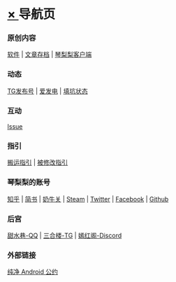 # [ × ][] 导航页
  
### 原创内容  
[软件][] | [文章存档][] | [琴梨梨客户端][]  
  
### 动态  
[TG发布号][] | [爱发电][] | [填坑状态][]  
  
### 互动  
[Issue][]  
  
### 指引  
[搬运指引][] | [被修改指引][]  
  
### 琴梨梨的账号  
[知乎][] | [简书][] | [奶牛关][] | [Steam][] | [Twitter][] | [Facebook][] | [Github][]  
  
### 后宫  
[甜水巷-QQ][] | [三合楼-TG][] | [嫣红阁-Discord][]
  
### 外部链接  
[纯净 Android 公约][]  


[ × ]: README.md
[软件]: https://github.com/qinlili23333/QinliliArticles/releases/
[文章存档]: ArticleSave/list.md
[TG发布号]: https://t.me/qinlilibeta
[纯净 Android 公约]: https://pure.qinlili.bid
[琴梨梨客户端]: https://github.com/qinlili23333/QinliliArticles/releases/tag/QinliliClient
[爱发电]: https://afdian.net/@qinliliAPP
[Issue]: https://github.com/qinlili23333/QinliliArticles/issues
[填坑状态]: https://github.com/qinlili23333/QinliliArticles/projects/
[搬运指引]: Copyright/Guide.md
[被修改指引]: Copyright/MyAppIsChanged.md
[知乎]: https://www.zhihu.com/people/qinlili233/
[简书]: https://www.jianshu.com/u/96fffad4d6bd
[奶牛关]: https://cowlevel.net/people/qinlili
[Steam]: https://steamcommunity.com/id/QINLILI/
[甜水巷-QQ]: https://qm.qq.com/cgi-bin/qm/qr?k=f_Nc6Gt0n-jBMNCjpopNJf6-mnoRLY5x
[三合楼-TG]: https://t.me/sanhelou
[嫣红阁-Discord]: https://discord.gg/n8EwMFn
[Twitter]: https://twitter.com/qinlili233
[Facebook]: https://www.facebook.com/qinlili233
[Github]: https://github.com/qinlili23333

